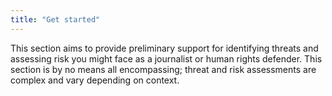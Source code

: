 ```yaml
---
title: "Get started"
---
```

This section aims to provide preliminary support for identifying threats and assessing risk you might face as a journalist or human rights defender. This section is by no means all encompassing; threat and risk assessments are complex and vary depending on context. 